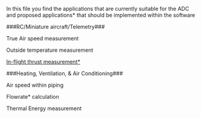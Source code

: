 In this file you find the applications that are currently suitable for the ADC and proposed applications* that should be implemented within the software

###RC/Miniature aircraft/Telemetry###

True Air speed measurement

Outside temperature measurement

[In-flight thrust measurement*](http://arc.aiaa.org/doi/abs/10.2514/3.43575?journalCode=ja)

###Heating, Ventilation, & Air Conditioning###

Air speed within piping

Flowrate* calculation

Thermal Energy measurement

